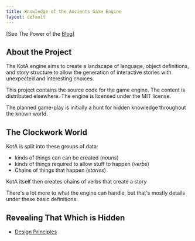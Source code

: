 ```yaml
---
title: Knowledge of the Ancients Game Engine
layout: default
---
```


\[See The Power of the [Blog](site/blog/)\]

## About the Project

The KotA engine aims to create a landscape of language, object definitions, and story structure to allow the generation of interactive stories with unexpected and interesting choices.

This project contains the source code for the game engine.  The content is distributed elsewhere.  The engine is licensed under the MIT license.

The planned game-play is initially a hunt for hidden knowledge throughout the known world.

## The Clockwork World

KotA is split into these groups of data:

* kinds of things can can be created (*nouns*)
* kinds of things required to allow stuff to happen (*verbs*)
* Chains of things that happen (*stories*)

KotA itself then creates chains of verbs that create a story

There's a lot more to what the engine can handle, but that's mostly details under these basic definitions.


## Revealing That Which is Hidden

* [Design Principles](site/design-principles)
